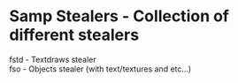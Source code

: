 # Samp Stealers - Collection of different stealers
fstd - Textdraws stealer  
fso - Objects stealer (with text/textures and etc...)
